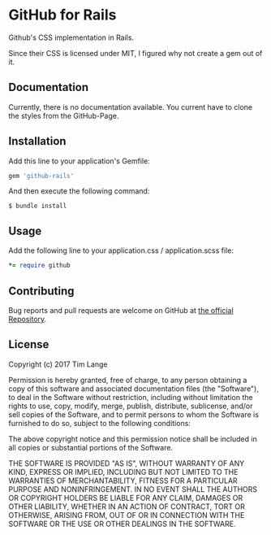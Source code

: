 # GitHub for Rails

Github's CSS implementation in Rails.

Since their CSS is licensed under MIT, I figured why not create a gem out of it.

## Documentation

Currently, there is no documentation available. You current have to clone the styles from the GitHub-Page.

## Installation

Add this line to your application's Gemfile:

```ruby
gem 'github-rails'
```

And then execute the following command:

    $ bundle install

## Usage

Add the following line to your application.css / application.scss file:

```ruby
*= require github
```

## Contributing

Bug reports and pull requests are welcome on GitHub at [the official Repository](https://github.com/venarius/github-rails).


## License

Copyright (c) 2017 Tim Lange

Permission is hereby granted, free of charge, to any person obtaining a copy of this software and associated documentation files (the "Software"), to deal in the Software without restriction, including without limitation the rights to use, copy, modify, merge, publish, distribute, sublicense, and/or sell copies of the Software, and to permit persons to whom the Software is furnished to do so, subject to the following conditions:

The above copyright notice and this permission notice shall be included in all copies or substantial portions of the Software.

THE SOFTWARE IS PROVIDED "AS IS", WITHOUT WARRANTY OF ANY KIND, EXPRESS OR IMPLIED, INCLUDING BUT NOT LIMITED TO THE WARRANTIES OF MERCHANTABILITY, FITNESS FOR A PARTICULAR PURPOSE AND NONINFRINGEMENT. IN NO EVENT SHALL THE AUTHORS OR COPYRIGHT HOLDERS BE LIABLE FOR ANY CLAIM, DAMAGES OR OTHER LIABILITY, WHETHER IN AN ACTION OF CONTRACT, TORT OR OTHERWISE, ARISING FROM, OUT OF OR IN CONNECTION WITH THE SOFTWARE OR THE USE OR OTHER DEALINGS IN THE SOFTWARE.